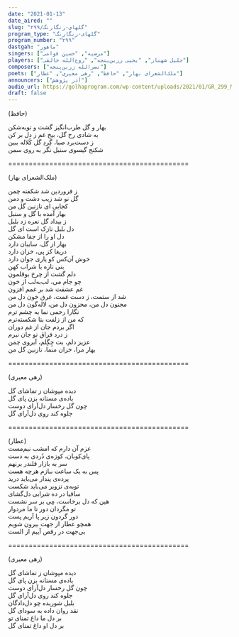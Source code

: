 ```yaml
---
date: "2021-01-13"
date_aired: ""
slug: "گلهای-رنگارنگ/۲۹۹"
program_type: "گلهای-رنگارنگ"
program_number: "۲۹۹"
dastgah: "ماهور"
singers: ["مرضیه", "حسین قوامی"]
players: ["جلیل شهناز", "یحیی زرین‌پنجه", "روح‌الله خالقی"]
composers: ["نصرالله زرین‌پنجه"]
poets: ["ملک‌الشعرای بهار", "حافظ", "رهی معیری", "عطار"]
announcers: ["آذر پژوهش"]
audio_url: https://golhaprogram.com/wp-content/uploads/2021/01/GR_299_Marzieh_Ghavami.mp3
draft: false
---
```


(حافظ)  

بهار و گل طرب‌انگیز گشت و توبه‌شکن  
به شادی رخ گل، بیخ غم ز دل بر کن  
ز دست‌برد صبا، گِردِ گل کُلاله ببین  
شکنج گیسوی سنبل نگر به روی سمن  

============================================  

(ملک‌الشعرای بهار)  

ز فروردین شد شکفته چمن  
گل نو شد زیب دشت و دمن  
کجایی ای نازنین گل من  
بهار آمده با گل و سنبل  
ز بیداد گل نعره زد بلبل  
دل بلبل نازک است ای گل  
دل او را از جفا مشکن  
بهار از گل، سایبان دارد  
دریغا کز پی، خزان دارد  
خوش آن‌کس کو یاری جوان دارد  
بتی تازه با شراب کهن  
دلم گشت از چرخ بوقلمون  
چو جام می، لب‌به‌لب از خون  
غم عشقت شد بر غمم افزون  
شد از ستمت، ز دست غمت، غرق خون دل من  
مجنون دل من، محزون دل من، لاله‌گون دل من  
نگارا رحمی نما به چشم ترم  
که من از زلفت بتا شکسته‌ترم  
اگر بردم جان از غم دوران  
ز درد فراق تو جان نبرم  
عزیز دلم، بت چِگِلم، آبروی چمن  
بهار مرا، خزان منما، نازنین گل من  

============================================  

(رهی معیری)  

دیده مپوشان ز تماشای گل  
باده‌ی مستانه بزن پای گل  
چون گل رخسار دل‌آرای دوست  
جلوه کند روی دل‌آرای گل  

============================================  

(عطار)  
عزم آن دارم که امشب نیم‌مست  
پای‌کوبان، کوزه‌ی دُردی به دست  
سر به بازار قلندر برنهم  
پس به یک ساعت ببازم هرچه هست  
پرده‌ی پندار می‌باید درید  
توبه‌ی تزویر می‌باید شکست  
ساقیا در ده شرابی دل‌گشای  
هین که دل برخاست، مِی بر سر نشست  
تو مگردان دور تا ما مردوار  
دور گردون زیر پا آریم پست  
همچو عطار از جهت بیرون شویم  
بی‌جهت در رقص آییم از الست  

============================================  

(رهی معیری)  

دیده مپوشان ز تماشای گل  
باده‌ی مستانه بزن پای گل  
چون گل رخسار دل‌آرای دوست  
جلوه کند روی دل‌آرای گل  
بلبل شوریده چو دل‌دادگان  
نقد روان داده به سودای گل  
بر دل ما داغ تمنای تو  
بر دل او داغ تمنای گل  
